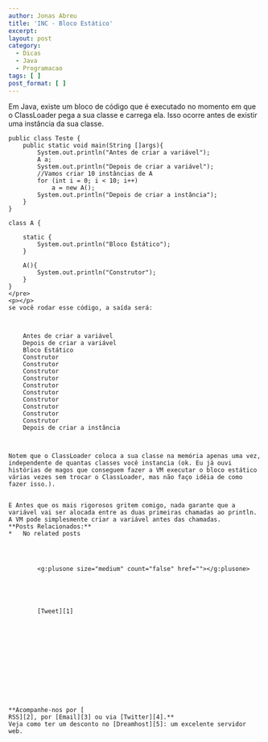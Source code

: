 ```yaml
---
author: Jonas Abreu
title: 'INC - Bloco Estático'
excerpt:
layout: post
category:
  - Dicas
  - Java
  - Programacao
tags: [ ]
post_format: [ ]
---
```

Em Java, existe um bloco de código que é executado no momento em que o ClassLoader pega a sua classe e carrega ela. Isso ocorre antes de existir uma instância da sua classe.

    
    public class Teste {
    	public static void main(String []args){
    		System.out.println("Antes de criar a variável");
    		A a;
    		System.out.println("Depois de criar a variável");
    		//Vamos criar 10 instâncias de A
    		for (int i = 0; i < 10; i++)
    			a = new A();
    		System.out.println("Depois de criar a instância");
    	}
    }
    
    class A {
    
    	static {
    		System.out.println("Bloco Estático");
    	}
    
    	A(){
    		System.out.println("Construtor");
    	}
    }
    </pre>
    <p></p>
    se você rodar esse código, a saída será:
    
    
        
        Antes de criar a variável
        Depois de criar a variável
        Bloco Estático
        Construtor
        Construtor
        Construtor
        Construtor
        Construtor
        Construtor
        Construtor
        Construtor
        Construtor
        Construtor
        Depois de criar a instância
        
    
    
    Notem que o ClassLoader coloca a sua classe na memória apenas uma vez, independente de quantas classes você instancia (ok. Eu já ouvi histórias de magos que conseguem fazer a VM executar o bloco estático várias vezes sem trocar o ClassLoader, mas não faço idéia de como fazer isso.).
    
    
    E Antes que os mais rigorosos gritem comigo, nada garante que a variável vai ser alocada entre as duas primeiras chamadas ao println. A VM pode simplesmente criar a variável antes das chamadas.
    **Posts Relacionados:**
    *   No related posts
    
    
    
          
            <g:plusone size="medium" count="false" href=""></g:plusone>
          
        
          
    
    
            [Tweet][1]
          
        
          
    
    
            
            
            
    
    
          
        
    
    **Acompanhe-nos por [
    RSS][2], por [Email][3] ou via [Twitter][4].**  
    Veja como ter um desconto no [Dreamhost][5]: um excelente servidor web.

 [1]: https://twitter.com/share
 [2]: http://feeds.feedburner.com/VidaGeek
 [3]: http://feedburner.google.com/fb/a/mailverify?uri=VidaGeek&loc=pt_BR


